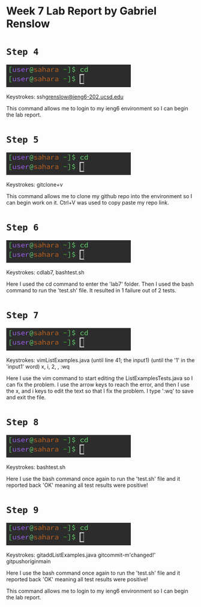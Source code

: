 # Week 7 Lab Report by Gabriel Renslow

# `Step 4`

![Image](cd1.png)

Keystrokes: ssh<space>grenslow@ieng6-202.ucsd.edu<enter>

This command allows me to login to my ieng6 environment so I can begin the lab report.

# `Step 5`

![Image](cd1.png)

Keystrokes: git<space>clone<space><ctrl>+v<enter>

This command allows me to clone my github repo into the environment so I can begin work on it. Ctrl+V was used to copy paste my repo link.

# `Step 6`

![Image](cd1.png)

Keystrokes: 
cd<space>lab7<enter>,
bash<space>test.sh<enter>

Here I used the cd command to enter the 'lab7' folder. Then I used the bash command to run the 'test.sh' file. It resulted in 1 failure out of 2 tests.

# `Step 7`

![Image](cd1.png)

Keystrokes:
vim<space>ListExamples.java<enter>
<down>(until line 41; the input1)
<right>(until the '1' in the 'input1' word)
x,
i, 2,
<esc>,
:wq<enter>

Here I use the vim command to start editing the ListExamplesTests.java so I can fix the problem. I use the arrow keys to reach the error, and then I use the x, and i keys to edit the text so that I fix the problem. I type ':wq' to save and exit the file.

# `Step 8`

![Image](cd1.png)

Keystrokes: bash<space>test.sh<enter>

Here I use the bash command once again to run the 'test.sh' file and it reported back 'OK' meaning all test results were positive!

# `Step 9`

![Image](cd1.png)

Keystrokes:
git<space>add<space>ListExamples.java<enter>
git<space>commit<space>-m<space>'changed!'<enter>
git<space>push<space>origin<space>main<enter>

Here I use the bash command once again to run the 'test.sh' file and it reported back 'OK' meaning all test results were positive!

This command allows me to login to my ieng6 environment so I can begin the lab report.
